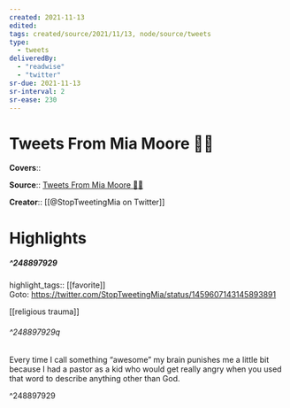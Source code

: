 ```yaml
---
created: 2021-11-13
edited:
tags: created/source/2021/11/13, node/source/tweets
type: 
  - tweets
deliveredBy: 
  - "readwise"
  - "twitter"
sr-due: 2021-11-13
sr-interval: 2
sr-ease: 230
---
```

# Tweets From Mia Moore 🏳️‍🌈

**Covers**:: 

**Source**:: [Tweets From Mia Moore 🏳️‍🌈](https://twitter.com/StopTweetingMia)

**Creator**:: [[@StopTweetingMia on Twitter]]

# Highlights
##### ^248897929

highlight_tags:: [[favorite]]   
Goto: https://twitter.com/StopTweetingMia/status/1459607143145893891  

[[religious trauma]]  

###### ^248897929q

Every time I call something “awesome” my brain punishes me a little bit because I had a pastor as a kid who would get really angry when you used that word to describe anything other than God. 

^248897929

